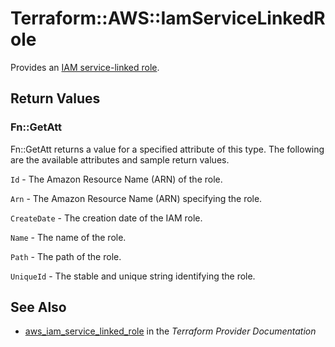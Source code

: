 # Terraform::AWS::IamServiceLinkedRole

Provides an [IAM service-linked role](https://docs.aws.amazon.com/IAM/latest/UserGuide/using-service-linked-roles.html).

## Return Values

### Fn::GetAtt

Fn::GetAtt returns a value for a specified attribute of this type. The following are the available attributes and sample return values.

`Id` - The Amazon Resource Name (ARN) of the role.

`Arn` - The Amazon Resource Name (ARN) specifying the role.

`CreateDate` - The creation date of the IAM role.

`Name` - The name of the role.

`Path` - The path of the role.

`UniqueId` - The stable and unique string identifying the role.

## See Also

* [aws_iam_service_linked_role](https://www.terraform.io/docs/providers/aws/r/iam_service_linked_role.html) in the _Terraform Provider Documentation_